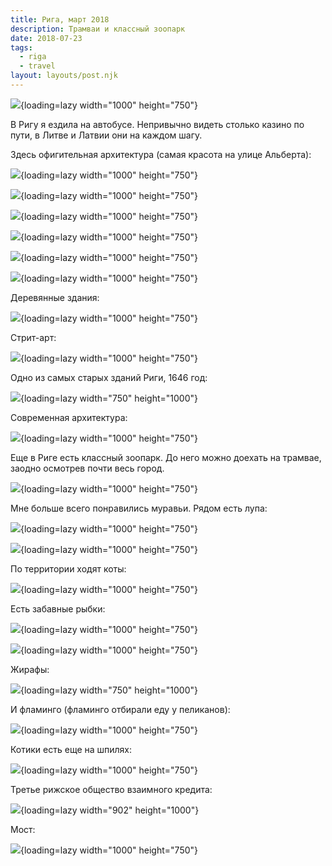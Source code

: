 ```yaml
---
title: Рига, март 2018
description: Трамваи и классный зоопарк
date: 2018-07-23
tags:
  - riga
  - travel
layout: layouts/post.njk
---
```

![](./images/IMG_0263.jpg){loading=lazy width="1000" height="750"}

В Ригу я ездила на автобусе. Непривычно видеть столько казино по пути, в Литве и Латвии они на каждом шагу.

Здесь офигительная архитектура (самая красота на улице Альберта):

![](./images/IMG_0388.jpg){loading=lazy width="1000" height="750"}

![](./images/IMG_0390.jpg){loading=lazy width="1000" height="750"}

![](./images/IMG_0314.jpg){loading=lazy width="1000" height="750"}

![](./images/IMG_0387.jpg){loading=lazy width="1000" height="750"}

![](./images/IMG_0294.jpg){loading=lazy width="1000" height="750"}

![](./images/IMG_0311.jpg){loading=lazy width="1000" height="750"}


Деревянные здания:

![](./images/IMG_0318.jpg){loading=lazy width="1000" height="750"}

Стрит-арт:

![](./images/IMG_0249.jpg){loading=lazy width="1000" height="750"}

Одно из самых старых зданий Риги, 1646 год:

![](./images/IMG_0412.jpg){loading=lazy width="750" height="1000"}

Современная архитектура:

![](./images/IMG_0289.jpg){loading=lazy width="1000" height="750"}

Еще в Риге есть классный зоопарк. До него можно доехать на трамвае, заодно осмотрев почти весь город.

![](./images/IMG_0324.jpg){loading=lazy width="1000" height="750"}

Мне больше всего понравились муравьи. Рядом есть лупа:

![](./images/IMG_0356.jpg){loading=lazy width="1000" height="750"}

![](./images/IMG_0357.jpg){loading=lazy width="1000" height="750"}

По территории ходят коты:

![](./images/IMG_0327.jpg){loading=lazy width="1000" height="750"}

Есть забавные рыбки:

![](./images/IMG_0332.jpg){loading=lazy width="1000" height="750"}

![](./images/IMG_0334.jpg){loading=lazy width="1000" height="750"}

Жирафы:

![](./images/IMG_0369.jpg){loading=lazy width="750" height="1000"}

И фламинго (фламинго отбирали еду у пеликанов):

![](./images/IMG_0379.jpg){loading=lazy width="1000" height="750"}

Котики есть еще на шпилях:

![](./images/IMG_0407.jpg){loading=lazy width="1000" height="750"}

Третье рижское общество взаимного кредита:

![](./images/IMG_0408.jpg){loading=lazy width="902" height="1000"}

Мост:

![](./images/IMG_0384.jpg){loading=lazy width="1000" height="750"}

